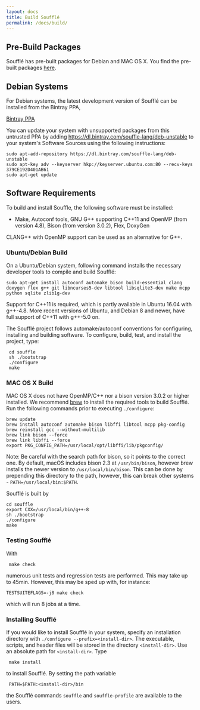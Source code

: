 ```yaml
---
layout: docs
title: Build Soufflé
permalink: /docs/build/
---
```

## Pre-Build Packages

Soufflé has pre-built packages for Debian and MAC OS X. You find the pre-built packages [here](http://github.com/souffle-lang/souffle/releases/latest).

## Debian Systems

For Debian systems, the latest development version of Soufflé can be installed from the Bintray PPA,

[Bintray PPA](https://bintray.com/souffle-lang/deb-unstable)


You can update your system with unsupported packages from this untrusted PPA by adding https://dl.bintray.com/souffle-lang/deb-unstable to your system's Software Sources using the following instructions:

```
sudo apt-add-repository https://dl.bintray.com/souffle-lang/deb-unstable
sudo apt-key adv --keyserver hkp://keyserver.ubuntu.com:80 --recv-keys 379CE192D401AB61
sudo apt-get update
```


## Software Requirements

To build and install Souffle, the following software must be installed:

* Make, Autoconf tools, GNU G++ supporting C++11 and OpenMP (from version 4.8), Bison (from version 3.0.2), Flex, DoxyGen

CLANG++ with OpenMP support can be used as an alternative for G++.

### Ubuntu/Debian Build

On a Ubuntu/Debian system, following command installs the necessary developer tools to compile and build Soufflé:

```
sudo apt-get install autoconf automake bison build-essential clang doxygen flex g++ git libncurses5-dev libtool libsqlite3-dev make mcpp python sqlite zlib1g-dev
```

Support for C++11 is required, which is partly available in Ubuntu 16.04 with g++-4.8. More recent versions of Ubuntu, and Debian 8 and newer, have full support of C++11 with g++-5.0 on.

The Soufflé project follows automake/autoconf conventions for configuring, installing and building software. To configure, build, test, and install the project, type:
```
 cd souffle
 sh ./bootstrap
 ./configure
 make
```


### MAC OS X Build

MAC OS X does not have OpenMP/C++ nor a bison version 3.0.2 or higher installed. We recommend [brew](http://brew.sh) to install the required tools to build Soufflé. Run the following commands prior to executing `./configure`:
```
brew update
brew install autoconf automake bison libffi libtool mcpp pkg-config
brew reinstall gcc --without-multilib
brew link bison --force
brew link libffi --force
export PKG_CONFIG_PATH=/usr/local/opt/libffi/lib/pkgconfig/
```

Note: Be careful with the search path for bison, so it points to the correct one. By default, macOS includes bison 2.3 at `/usr/bin/bison`, however brew installs the newer version to `/usr/local/bin/bison`. This can be done by prepending this directory to the path, however, this can break other systems - `PATH=/usr/local/bin:$PATH`.

Soufflé is built by 

```
cd souffle
export CXX=/usr/local/bin/g++-8
sh ./bootstrap
./configure
make
```

### Testing Soufflé

With 
```
 make check
```
numerous unit tests and regression tests are performed. This may take up to 45min.
However, this may be sped up with, for instance:
```
TESTSUITEFLAGS=-j8 make check
```
which will run 8 jobs at a time.

### Installing Soufflé 

If you would like to install Soufflé in your system, specify an installation directory with `./configure --prefix=<install-dir>`. The executable, scripts, and header files will be stored in the directory ```<install-dir>```. Use an absolute path for ```<install-dir>```. Type 
```
 make install
```
to install Soufflé. By setting the path variable 
```
 PATH=$PATH:<install-dir>/bin
``` 
the Soufflé commands ```souffle``` and ```souffle-profile``` are available to the users.

